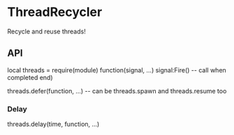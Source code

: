 # ThreadRecycler
Recycle and reuse threads!

## API
local threads = require(module)
function(signal, ...)
signal:Fire() -- call when completed
end)

threads.defer(function, ...) -- can be threads.spawn and threads.resume too

### Delay

threads.delay(time, function, ...)
